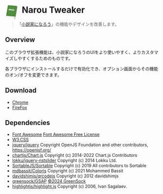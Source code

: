 # <img src="app/assets/icons/icon.png" width="45" align="left" style="margin-right: 10px"> Narou Tweaker

> 「[小説家になろう](https://syosetu.com/)」の機能やデザインを改善します。

## Overview
このブラウザ拡張機能は、小説家になろうのUIをより使いやすく、よりカスタマイズしやすくするためのものです。

各ブラウザにインストールするだけで有効化でき、オプション画面からその機能のオン/オフを変更できます。

## Download
* [Chrome](https://chromewebstore.google.com/detail/ihenjmpgnkmihnoogkokhgboafifphlp)
* [FireFox](https://addons.mozilla.org/ja/firefox/addon/narou-tweaker/)

## Dependencies
* [Font Awesome](https://fontawesome.com/) [Font Awesome Free License](https://fontawesome.com/license/free)
* [W3.CSS](https://www.w3schools.com/w3css/w3css_downloads.asp)
* [jquery/jquery](https://github.com/jquery/jquery) Copyright OpenJS Foundation and other contributors, https://openjsf.org/
* [chartjs/Chart.js](https://github.com/chartjs/Chart.js) Copyright (c) 2014-2022 Chart.js Contributors
* [lokku/jquery-nstslider](https://github.com/lokku/jquery-nstslider) Copyright (c) 2014 Lokku Ltd.
* [SortableJS/Sortable](https://github.com/SortableJS/Sortable) Copyright (c) 2019 All contributors to Sortable
* [mdbassit/Coloris](https://github.com/mdbassit/Coloris) Copyright (c) 2021 Mohammed Bassit
* [davidshimjs/qrcodejs](https://github.com/davidshimjs/qrcodejs) Copyright (c) 2012 davidshimjs
* [greensock/GSAP](https://github.com/greensock/GSAP) [©2024 GreenSock](https://gsap.com/licensing/)
* [highlightjs/highlight.js](https://github.com/highlightjs/highlight.js) Copyright (c) 2006, Ivan Sagalaev.
